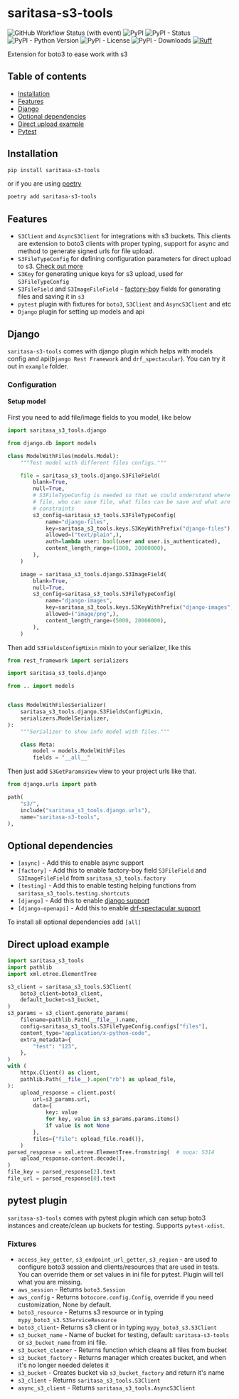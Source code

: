 # saritasa-s3-tools

![GitHub Workflow Status (with event)](https://img.shields.io/github/actions/workflow/status/saritasa-nest/saritasa-s3-tools/checks.yaml)
![PyPI](https://img.shields.io/pypi/v/saritasa-s3-tools)
![PyPI - Status](https://img.shields.io/pypi/status/saritasa-s3-tools)
![PyPI - Python Version](https://img.shields.io/pypi/pyversions/saritasa-s3-tools)
![PyPI - License](https://img.shields.io/pypi/l/saritasa-s3-tools)
![PyPI - Downloads](https://img.shields.io/pypi/dm/saritasa-s3-tools)
[![Ruff](https://img.shields.io/endpoint?url=https://raw.githubusercontent.com/astral-sh/ruff/main/assets/badge/v2.json)](https://github.com/astral-sh/ruff)

Extension for boto3 to ease work with s3

## Table of contents

* [Installation](#installation)
* [Features](#features)
* [Django](#django)
* [Optional dependencies](#optional-dependencies)
* [Direct upload example](#direct-upload-example)
* [Pytest](#pytest-plugin)

## Installation

```bash
pip install saritasa-s3-tools
```

or if you are using [poetry](https://python-poetry.org/)

```bash
poetry add saritasa-s3-tools
```

## Features

* `S3Client` and `AsyncS3Client` for integrations with s3 buckets. This clients
are extension to boto3 clients with proper typing, support for async and
method to generate signed urls for file upload.
* `S3FileTypeConfig` for defining configuration parameters for direct upload to s3.
[Check out more](saritasa_s3_tools/configs.py#L24)
* `S3Key` for generating unique keys for s3 upload, used for `S3FileTypeConfig`
* `S3FileField` and `S3ImageFileField` - [factory-boy](https://github.com/FactoryBoy/factory_boy) fields for generating files and saving it in `s3`
* `pytest` plugin with fixtures for `boto3`, `S3Client` and `AsyncS3Client` and etc
* `Django` plugin for setting up models and api

## Django

`saritasa-s3-tools` comes with django plugin which helps with models
config and api(`Django Rest Framework` and `drf_spectacular`).
You can try it out in `example` folder.

### Configuration

#### Setup model

First you need to add file/image fields to you model, like below

```python
import saritasa_s3_tools.django

from django.db import models

class ModelWithFiles(models.Model):
    """Test model with different files configs."""

    file = saritasa_s3_tools.django.S3FileField(
        blank=True,
        null=True,
        # S3FileTypeConfig is needed so that we could understand where to save
        # file, who can save file, what files can be save and what are size
        # constraints
        s3_config=saritasa_s3_tools.S3FileTypeConfig(
            name="django-files",
            key=saritasa_s3_tools.keys.S3KeyWithPrefix("django-files"),
            allowed=("text/plain",),
            auth=lambda user: bool(user and user.is_authenticated),
            content_length_range=(1000, 20000000),
        ),
    )

    image = saritasa_s3_tools.django.S3ImageField(
        blank=True,
        null=True,
        s3_config=saritasa_s3_tools.S3FileTypeConfig(
            name="django-images",
            key=saritasa_s3_tools.keys.S3KeyWithPrefix("django-images"),
            allowed=("image/png",),
            content_length_range=(5000, 20000000),
        ),
    )
```

Then add `S3FieldsConfigMixin` mixin to your serializer, like this

```python
from rest_framework import serializers

import saritasa_s3_tools.django

from .. import models


class ModelWithFilesSerializer(
    saritasa_s3_tools.django.S3FieldsConfigMixin,
    serializers.ModelSerializer,
):
    """Serializer to show info model with files."""

    class Meta:
        model = models.ModelWithFiles
        fields = "__all__"

```

Then just add `S3GetParamsView` view to your project urls like that.

```python
from django.urls import path

path(
    "s3/",
    include("saritasa_s3_tools.django.urls"),
    name="saritasa-s3-tools",
),
```

## Optional dependencies

* `[async]` - Add this to enable async support
* `[factory]` - Add this to enable factory-boy field `S3FileField` and `S3ImageFileField`
from `saritasa_s3_tools.factory`
* `[testing]` - Add this to enable testing helping functions from
`saritasa_s3_tools.testing.shortcuts`
* `[django]` - Add this to enable [django support](#django)
* `[django-openapi]` - Add this to enable [drf-spectacular support](#django)

To install all optional dependencies add `[all]`

## Direct upload example

```python
import saritasa_s3_tools
import pathlib
import xml.etree.ElementTree

s3_client = saritasa_s3_tools.S3Client(
    boto3_client=boto3_client,
    default_bucket=s3_bucket,
)
s3_params = s3_client.generate_params(
    filename=pathlib.Path(__file__).name,
    config=saritasa_s3_tools.S3FileTypeConfig.configs["files"],
    content_type="application/x-python-code",
    extra_metadata={
        "test": "123",
    },
)
with (
    httpx.Client() as client,
    pathlib.Path(__file__).open("rb") as upload_file,
):
    upload_response = client.post(
        url=s3_params.url,
        data={
            key: value
            for key, value in s3_params.params.items()
            if value is not None
        },
        files={"file": upload_file.read()},
    )
parsed_response = xml.etree.ElementTree.fromstring(  # noqa: S314
    upload_response.content.decode(),
)
file_key = parsed_response[2].text
file_url = parsed_response[0].text
```

## pytest plugin

`saritasa-s3-tools` comes with pytest plugin which can setup boto3 instances
and create/clean up buckets for testing. Supports `pytest-xdist`.

### Fixtures

* `access_key_getter`, `s3_endpoint_url_getter`, `s3_region` - are used to
configure boto3 session and clients/resources that are used in tests.
You can override them or set values in ini file for pytest. Plugin will tell
what you are missing.
* `aws_session` - Returns `boto3.Session`
* `aws_config` - Returns `botocore.config.Config`, override if you need
customization, None by default.
* `boto3_resource` - Returns s3 resource or in typing `mypy_boto3_s3.S3ServiceResource`
* `boto3_client`- Returns s3 client or in typing `mypy_boto3_s3.S3Client`
* `s3_bucket_name` - Name of bucket for testing, default: `saritasa-s3-tools`
or `s3_bucket_name` from ini file.
* `s3_bucket_cleaner` - Returns function which cleans all files from bucket
* `s3_bucket_factory` - Returns manager which creates bucket, and when it's no
longer needed deletes it
* `s3_bucket` - Creates bucket via `s3_bucket_factory` and return it's name
* `s3_client` - Returns `saritasa_s3_tools.S3Client`
* `async_s3_client` - Returns `saritasa_s3_tools.AsyncS3Client`
